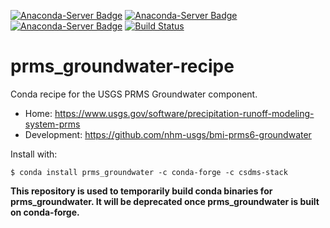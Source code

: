 [![Anaconda-Server Badge](https://anaconda.org/csdms-stack/prms_groundwater/badges/version.svg)](https://anaconda.org/csdms-stack/prms_groundwater)
[![Anaconda-Server Badge](https://anaconda.org/csdms-stack/prms_groundwater/badges/platforms.svg)](https://anaconda.org/csdms-stack/prms_groundwater)
[![Anaconda-Server Badge](https://anaconda.org/csdms-stack/prms_groundwater/badges/downloads.svg)](https://anaconda.org/csdms-stack/prms_groundwater)
[![Build Status](https://travis-ci.org/csdms-stack/prms_groundwater-recipe.svg?branch=master)](https://travis-ci.org/csdms-stack/prms_groundwater-recipe)

# prms_groundwater-recipe

Conda recipe for the USGS PRMS Groundwater component.

* Home: https://www.usgs.gov/software/precipitation-runoff-modeling-system-prms
* Development: https://github.com/nhm-usgs/bmi-prms6-groundwater

Install with:

    $ conda install prms_groundwater -c conda-forge -c csdms-stack

**This repository is used to temporarily build conda binaries for
prms_groundwater. It will be deprecated once prms_groundwater is
built on conda-forge.**
